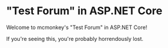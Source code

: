 # "Test Forum" in ASP.NET Core

Welcome to mcmonkey's "Test Forum" in ASP.NET Core!

If you're seeing this, you're probably horrendously lost.
